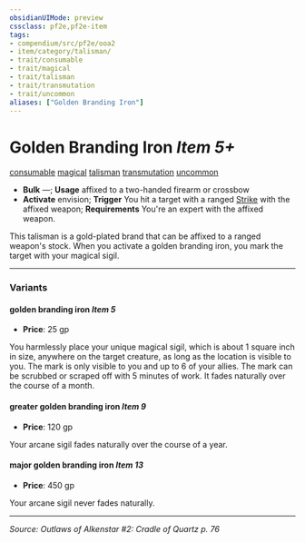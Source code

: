 ```yaml
---
obsidianUIMode: preview
cssclass: pf2e,pf2e-item
tags:
- compendium/src/pf2e/ooa2
- item/category/talisman/
- trait/consumable
- trait/magical
- trait/talisman
- trait/transmutation
- trait/uncommon
aliases: ["Golden Branding Iron"]
---
```

# Golden Branding Iron *Item 5+*  
[consumable](consumable.md "Consumable Item Trait")  [magical](magical.md "Magical Item Trait")  [talisman](talisman.md "Talisman Item Trait")  [transmutation](transmutation.md "Transmutation School Trait")  [uncommon](uncommon.md "Uncommon Rarity Trait")  

- **Bulk** —; **Usage** affixed to a two-handed firearm or crossbow
- **Activate** envision; **Trigger** You hit a target with a ranged [Strike](strike.md) with the affixed weapon; **Requirements** You're an expert with the affixed weapon.

This talisman is a gold-plated brand that can be affixed to a ranged weapon's stock. When you activate a golden branding iron, you mark the target with your magical sigil.

---

### Variants

#### golden branding iron *Item 5*

- **Price**: 25 gp

You harmlessly place your unique magical sigil, which is about 1 square inch in size, anywhere on the target creature, as long as the location is visible to you. The mark is only visible to you and up to 6 of your allies. The mark can be scrubbed or scraped off with 5 minutes of work. It fades naturally over the course of a month.

#### greater golden branding iron *Item 9*

- **Price**: 120 gp

Your arcane sigil fades naturally over the course of a year.

#### major golden branding iron *Item 13*

- **Price**: 450 gp

Your arcane sigil never fades naturally.

---
*Source: Outlaws of Alkenstar #2: Cradle of Quartz p. 76*